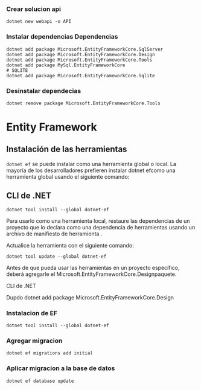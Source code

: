 ### Crear solucion api

```
dotnet new webapi -o API
```

### Instalar dependencias Dependencias
```
dotnet add package Microsoft.EntityFrameworkCore.SqlServer
dotnet add package Microsoft.EntityFrameworkCore.Design
dotnet add package Microsoft.EntityFrameworkCore.Tools
dotnet add package MySql.EntityFrameworkCore
# SQLITE
dotnet add package Microsoft.EntityFrameworkCore.Sqlite
```

### Desinstalar dependecias
```
dotnet remove package Microsoft.EntityFrameworkCore.Tools
```


# Entity Framework
## Instalación de las herramientas
`dotnet ef` se puede instalar como una herramienta global o local. La mayoría de los desarrolladores prefieren instalar dotnet efcomo una herramienta global usando el siguiente comando:

## CLI de .NET

`dotnet tool install --global dotnet-ef`

Para usarlo como una herramienta local, restaure las dependencias de un proyecto que lo declara como una dependencia de herramientas usando un archivo de manifiesto de herramienta .

Actualice la herramienta con el siguiente comando:

`dotnet tool update --global dotnet-ef`

Antes de que pueda usar las herramientas en un proyecto específico, deberá agregarle el Microsoft.EntityFrameworkCore.Designpaquete.

CLI de .NET

Dupdo
dotnet add package Microsoft.EntityFrameworkCore.Design

### Instalacion de EF
```
dotnet tool install --global dotnet-ef
```

### Agregar migracion
```
dotnet ef migrations add initial

```

### Aplicar migracion a la base de datos
```
dotnet ef database update
```